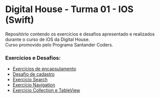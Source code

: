 # Digital House - Turma 01 - IOS (Swift)
Repositório contendo os exercícios e desafios apresentado e realizados durante o curso de iOS da Digital House.<br/>
Curso promovido pelo Programa Santander Coders.<br/>

### Exercícios e Desafios:
* [Exercícios de encapsulamento](https://github.com/msaidel/ExerciciosDigitalHouse/tree/master/Encapsulamento)
* [Desafio de cadastro](https://github.com/msaidel/ExerciciosDigitalHouse/tree/master/DesafioCadastro)
* [Exercício Search](https://github.com/msaidel/ExerciciosDigitalHouse/tree/master/ExercicioSearch)
* [Exercício Navigation](https://github.com/msaidel/ExerciciosDigitalHouse/tree/master/ExercicioNavigation)
* [Exercício Collection e TableView](https://github.com/msaidel/ExerciciosDigitalHouse/tree/master/Entrega_TableView_CollectionView)
